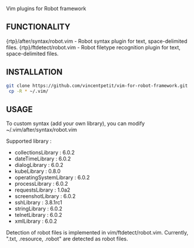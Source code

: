 Vim plugins for Robot framework

FUNCTIONALITY
------------------------------------------
{rtp}/after/syntax/robot.vim - Robot syntax plugin for text, space-delimited files.
{rtp}/ftdetect/robot.vim     - Robot filetype recognition plugin for text, space-delimited files.

INSTALLATION
------------------------------------------

```bash
git clone https://github.com/vincentpetit/vim-for-robot-framework.git
 cp -R * ~/.vim/
```

USAGE
------------------------------------------

To custom syntax (add your own library), you can modify ~/.vim/after/syntax/robot.vim

Supported library :
  - collectionsLibrary : 6.0.2
  - dateTimeLibrary : 6.0.2
  - dialogLibrary : 6.0.2
  - kubeLibrary : 0.8.0
  - operatingSystemLibrary : 6.0.2
  - processLibrary : 6.0.2
  - requestsLibrary : 1.0a2
  - screenshotLibrary : 6.0.2
  - sshLibrary : 3.8.1rc1
  - stringLibrary : 6.0.2
  - telnetLibrary : 6.0.2
  - xmlLibrary : 6.0.2

Detection of robot files is implemented in vim/ftdetect/robot.vim. Currently, ".txt, .resource, .robot" are detected as robot files. 
